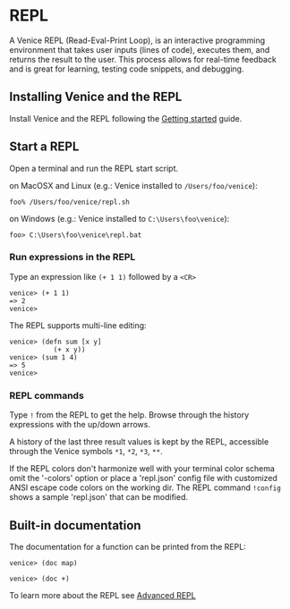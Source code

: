 # REPL


A Venice REPL (Read-Eval-Print Loop), is an interactive programming environment 
that takes user inputs (lines of code), executes them, and returns the result 
to the user. This process allows for real-time feedback and is great for learning, 
testing code snippets, and debugging.


## Installing Venice and the REPL

Install Venice and the REPL following the [Getting started](start.md) guide.



## Start a REPL

Open a terminal and run the REPL start script.


on MacOSX and Linux (e.g.: Venice installed to `/Users/foo/venice`):

```text
foo% /Users/foo/venice/repl.sh
```

on Windows (e.g.: Venice installed to `C:\Users\foo\venice`):

```text
foo> C:\Users\foo\venice\repl.bat
```


### Run expressions in the REPL

Type an expression like `(+ 1 1)` followed by a `<CR>`

```text
venice> (+ 1 1)
=> 2
venice>
```

The REPL supports multi-line editing:

```text
venice> (defn sum [x y]
           (+ x y))
venice> (sum 1 4)
=> 5
venice>
```


### REPL commands

Type `!` from the REPL to get the help. Browse through the history expressions 
with the up/down arrows.

A history of the last three result values is kept by the REPL, accessible through 
the Venice symbols `*1`, `*2`, `*3`, `**`.

If the REPL colors don't harmonize well with your terminal color schema 
omit the '-colors' option or place a 'repl.json' config file with customized 
ANSI escape code colors on the working dir. The REPL command `!config` shows
a sample 'repl.json' that can be modified.



## Built-in documentation

The documentation for a function can be printed from the REPL:

```text
venice> (doc map)

venice> (doc +)
```


To learn more about the REPL see [Advanced REPL](repl-advanced.md)
